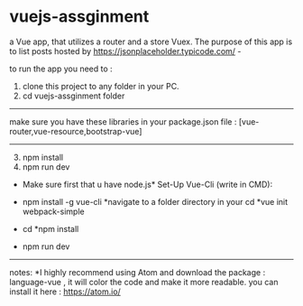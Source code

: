 # vuejs-assginment
a Vue app, that utilizes a router and a store Vuex.  The purpose of this app is to list posts hosted by https://jsonplaceholder.typicode.com/ - 

to run the app you need to : 
1. clone this project to any folder in your PC.
2. cd vuejs-assginment folder 
************************************
make sure you have these libraries in your package.json file :
 [vue-router,vue-resource,bootstrap-vue]
************************************
3. npm install 
4. npm run dev

* Make sure first that u have node.js*
Set-Up Vue-Cli (write in CMD):

* npm install -g vue-cli
*navigate to a folder directory in your cd 
*vue init webpack-simple <yourprojectname>
* cd <your project name>
*npm install
* npm run dev

************************************
notes:
*I highly recommend using Atom and download the package : language-vue , it will color the code and make it more readable.
you can install it here : https://atom.io/
